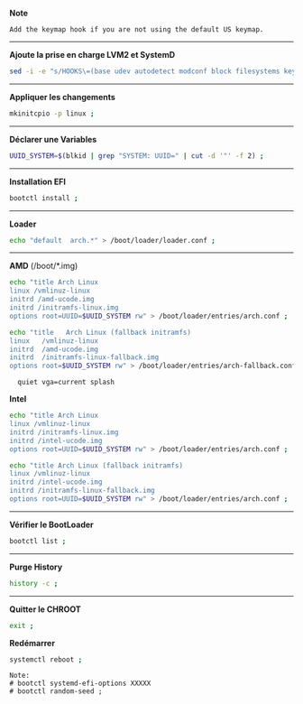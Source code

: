 **Note**
```
Add the keymap hook if you are not using the default US keymap.
```


----------------------------------------------------------------------------------------------------------------------------------------------------------------------
**Ajoute la prise en charge LVM2 et SystemD**
```bash
sed -i -e "s/HOOKS\=(base udev autodetect modconf block filesystems keyboard fsck)/HOOKS\=(base systemd autodetect modconf block lvm2 filesystems keyboard fsck)/g" /etc/mkinitcpio.conf ;
```

----------------------------------------------------------------------------------------------------------------------------------------------------------------------
**Appliquer les changements**
```bash
mkinitcpio -p linux ;
```

----------------------------------------------------------------------------------------------------------------------------------------------------------------------
**Déclarer une Variables**
```bash
UUID_SYSTEM=$(blkid | grep "SYSTEM: UUID=" | cut -d '"' -f 2) ;
```

----------------------------------------------------------------------------------------------------------------------------------------------------------------------
**Installation EFI**
```bash
bootctl install ;
```

----------------------------------------------------------------------------------------------------------------------------------------------------------------------
**Loader**
```bash
echo "default  arch.*" > /boot/loader/loader.conf ;
```

----------------------------------------------------------------------------------------------------------------------------------------------------------------------
**AMD** (/boot/*.img)
```bash
echo "title Arch Linux
linux /vmlinuz-linux
initrd /amd-ucode.img
initrd /initramfs-linux.img
options root=UUID=$UUID_SYSTEM rw" > /boot/loader/entries/arch.conf ;

echo "title   Arch Linux (fallback initramfs)
linux   /vmlinuz-linux
initrd  /amd-ucode.img
initrd  /initramfs-linux-fallback.img
options root=$UUID_SYSTEM rw" > /boot/loader/entries/arch-fallback.conf ;
```
```
  quiet vga=current splash
```

**Intel**
```bash
echo "title Arch Linux
linux /vmlinuz-linux
initrd /initramfs-linux.img
initrd /intel-ucode.img
options root=UUID=$UUID_SYSTEM rw" > /boot/loader/entries/arch.conf ;

echo "title Arch Linux (fallback initramfs)
linux /vmlinuz-linux
initrd /intel-ucode.img
initrd /initramfs-linux-fallback.img
options root=UUID=$UUID_SYSTEM rw" > /boot/loader/entries/arch.conf ;
```

----------------------------------------------------------------------------------------------------------------------------------------------------------------------
**Vérifier le BootLoader**
```bash
bootctl list ;
```

----------------------------------------------------------------------------------------------------------------------------------------------------------------------
**Purge History**
```bash
history -c ;
```



----------------------------------------------------------------------------------------------------------------------------------------------------------------------
**Quitter le CHROOT**
```bash
exit ;
```


**Redémarrer**
```bash
systemctl reboot ;
```




```
Note: 
# bootctl systemd-efi-options XXXXX
# bootctl random-seed ;
```
